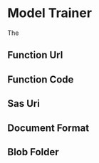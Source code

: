 # Model Trainer

The 

## Function Url
## Function Code
## Sas Uri
## Document Format
## Blob Folder
